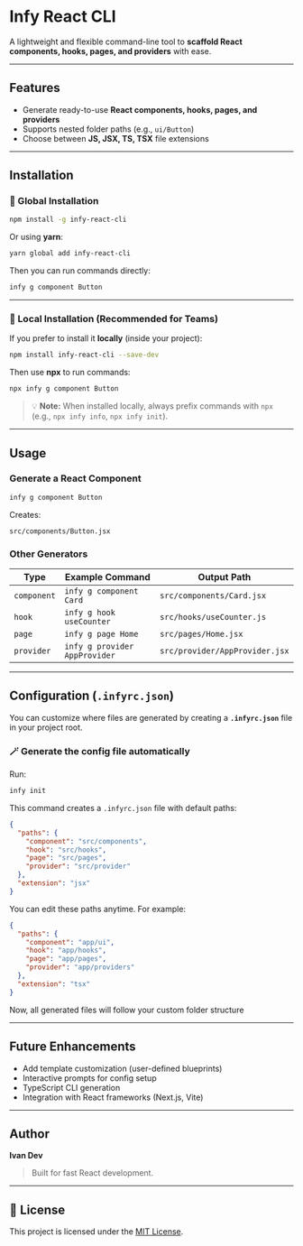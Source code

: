 # Infy React CLI

A lightweight and flexible command-line tool to **scaffold React components, hooks, pages, and providers** with ease.

---

## Features

* Generate ready-to-use **React components, hooks, pages, and providers**
* Supports nested folder paths (e.g., `ui/Button`)
* Choose between **JS, JSX, TS, TSX** file extensions

---

## Installation

### 🔹 Global Installation

```bash
npm install -g infy-react-cli
```

Or using **yarn**:

```bash
yarn global add infy-react-cli
```

Then you can run commands directly:

```bash
infy g component Button
```

---

### 🔹 Local Installation (Recommended for Teams)

If you prefer to install it **locally** (inside your project):

```bash
npm install infy-react-cli --save-dev
```

Then use **npx** to run commands:

```bash
npx infy g component Button
```

> 💡 **Note:** When installed locally, always prefix commands with `npx` (e.g., `npx infy info`, `npx infy init`).

---

## Usage

### Generate a React Component

```bash
infy g component Button
```

Creates:

```
src/components/Button.jsx
```

### Other Generators

| Type        | Example Command               | Output Path                    |
| ----------- | ----------------------------- | ------------------------------ |
| `component` | `infy g component Card`       | `src/components/Card.jsx`      |
| `hook`      | `infy g hook useCounter`      | `src/hooks/useCounter.js`      |
| `page`      | `infy g page Home`            | `src/pages/Home.jsx`           |
| `provider`  | `infy g provider AppProvider` | `src/provider/AppProvider.jsx` |

---

## Configuration (`.infyrc.json`)

You can customize where files are generated by creating a **`.infyrc.json`** file in your project root.

### 🪄 Generate the config file automatically

Run:

```bash
infy init
```

This command creates a `.infyrc.json` file with default paths:

```json
{
  "paths": {
    "component": "src/components",
    "hook": "src/hooks",
    "page": "src/pages",
    "provider": "src/provider"
  },
  "extension": "jsx"
}
```

You can edit these paths anytime. For example:

```json
{
  "paths": {
    "component": "app/ui",
    "hook": "app/hooks",
    "page": "app/pages",
    "provider": "app/providers"
  },
  "extension": "tsx"
}
```

Now, all generated files will follow your custom folder structure

---

## Future Enhancements

* Add template customization (user-defined blueprints)
* Interactive prompts for config setup
* TypeScript CLI generation
* Integration with React frameworks (Next.js, Vite)

---

## Author

**Ivan Dev**

> Built for fast React development.
---

## 🪪 License

This project is licensed under the [MIT License](LICENSE).
